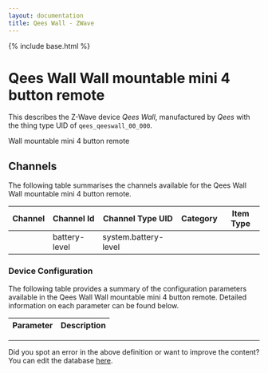 ```yaml
---
layout: documentation
title: Qees Wall - ZWave
---
```


{% include base.html %}

# Qees Wall Wall mountable mini 4 button remote

This describes the Z-Wave device *Qees Wall*, manufactured by *Qees* with the thing type UID of ```qees_qeeswall_00_000```. 

Wall mountable mini 4 button remote


## Channels
The following table summarises the channels available for the Qees Wall Wall mountable mini 4 button remote.

| Channel | Channel Id | Channel Type UID | Category | Item Type |
|---------|------------|------------------|----------|-----------|
|  | battery-level | system.battery-level |  |  |


### Device Configuration
The following table provides a summary of the configuration parameters available in the Qees Wall Wall mountable mini 4 button remote.
Detailed information on each parameter can be found below.

| Parameter   | Description |
|-------------|-------------|


---

Did you spot an error in the above definition or want to improve the content?
You can edit the database [here](http://www.cd-jackson.com/index.php/zwave/zwave-device-database/zwave-device-list/devicesummary/531).
